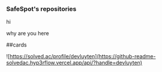 ### SafeSpot's repositories

hi


why are you here

##cards


![https://solved.ac/profile/devluyten](https://github-readme-solvedac.hyp3rflow.vercel.app/api/?handle=devluyten)
